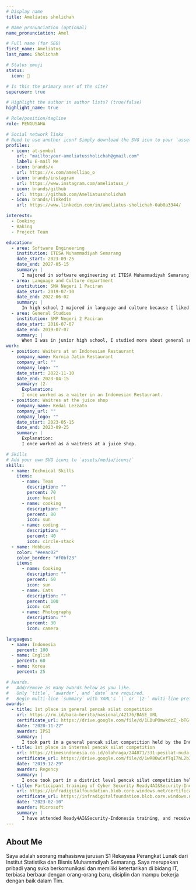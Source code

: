 ```yaml
---
# Display name
title: Ameliatus sholichah

# Name pronunciation (optional)
name_pronunciation: Amel

# Full name (for SEO)
first_name: Ameliatus
last_name: Sholichah

# Status emoji
status:
  icon: 🍰

# Is this the primary user of the site?
superuser: true

# Highlight the author in author lists? (true/false)
highlight_name: true

# Role/position/tagline
role: PENGUSAHA

# Social network links
# Need to use another icon? Simply download the SVG icon to your `assets/media/icons/` folder.
profiles:
  - icon: at-symbol
    url: "mailto:your-ameliatussholichah@gmail.com"
    label: E-mail Me
  - icon: brands/x
    url: https://x.com/ameelliao_o
  - icon: brands/instagram
    url: https://www.instagram.com/ameliatuss_/
  - icon: brands/github
    url: https://github.com/Ameliatussholichah
  - icon: brands/linkedin
    url: https://www.linkedin.com/in/ameliatus-sholichah-0ab0a3344/

interests:
  - Cooking
  - Baking
  - Project Team

education:
  - area: Software Engineering
    institution: ITESA Muhammadiyah Semarang
    date_start: 2023-09-25
    date_end: 2027-05-15
    summary: |
      I majored in software engineering at ITESA Muhammadiyah Semarang because I wanted to learn more about programming and become rich.
  - area: Language and Culture department
    institution: SMA Negeri 1 Paciran
    date_start: 2019-07-10
    date_end: 2022-06-02
    summary: |
      In high school I majored in language and culture because I liked studying Indonesian.
  - area: General Studies
    institution: SMP Negeri 2 Paciran
    date_start: 2016-07-07
    date_end: 2019-07-07
    summary: |
      When I was in junior high school, I studied more about general subjects.
work:
  - position: Waiters at an Indonesian Restaurant
    company_name: Kurnia Jatim Restaurant
    company_url: ""
    company_logo: ""
    date_start: 2022-11-10
    date_end: 2023-04-15
    summary: |2-
      Explanation:
      I once worked as a waiter in an Indonesian Restaurant.
  - position: Waitres at the juice shop
    company_name: Kedai Lezzato
    company_url: ""
    company_logo: ""
    date_start: 2023-05-15
    date_end: 2023-09-25
    summary: |
      Explanation:
      I once worked as a waitress at a juice shop.

# Skills
# Add your own SVG icons to `assets/media/icons/`
skills:
  - name: Technical Skills
    items:
      - name: Team
        description: ""
        percent: 70
        icon: heart
      - name: cooking
        description: ""
        percent: 80
        icon: sun
      - name: coding
        description: ""
        percent: 40
        icon: circle-stack
  - name: Hobbies
    color: "#eeac02"
    color_border: "#f0bf23"
    items:
      - name: Cooking
        description: ""
        percent: 60
        icon: sun
      - name: Cats
        description: ""
        percent: 100
        icon: cat
      - name: Photography
        description: ""
        percent: 30
        icon: camera

languages:
  - name: Indonesia
    percent: 100
  - name: English
    percent: 60
  - name: Korea
    percent: 25

# Awards.
#   Add/remove as many awards below as you like.
#   Only `title`, `awarder`, and `date` are required.
#   Begin multi-line `summary` with YAML's `|` or `|2-` multi-line prefix and indent 2 spaces below.
awards:
  - title: 1st place in general pencak silat competition
    url: https://rm.id/baca-berita/nasional/42176/BASE_URL
    certificate_url: https://drive.google.com/file/d/1LDuPOmwkdzZ_-bTG-rodWWS_siozINUz/view?usp=drive_link
    date: "2020-11-22"
    awarder: IPSI
    summary: |
      I took part in a general pencak silat competition held by the Indonesian Pencak Silat Association in 2020, when I was in high school, and getting first place was quite proud for me.
  - title: 1st place in internal pencak silat competition
    url: https://timesindonesia.co.id/olahraga/244871/331-pesilat-muda-beradu-di-kejuaraan-sh-terate-cup-vii-2019-lamongan
    certificate_url: https://drive.google.com/file/d/1wR8OwCefTqI7hL2b3RoMXUNPGiwLHG00/view?usp=drive_link
    date: "2019-12-29"
    awarder: Regency
    summary: |
      I once took part in a district level pencak silat competition held by my internal pencak silat school in 2020, when I was still in high school, and getting 1st place was something that was quite proud for me.
  - title: Participant training of Cyber Security Ready4AI&Security-Indonesia
    url: https://infradigitalfoundation.blob.core.windows.net/certificate/ready4ai&security/B74B16AC4.pdf
    certificate_url: https://infradigitalfoundation.blob.core.windows.net/certificate/ready4ai&security/B74B16AC4.pdf
    date: "2023-02-10"
    awarder: Microsoft
    summary: |
      I have attended Ready4AI&Security-Indonesia training, and received a certificate of appreciation for taking the class until I passed.
---
```


## About Me

Saya adalah seorang mahasiswa jurusan S1 Rekayasa Perangkat Lunak dari Institut Statistika dan Bisnis Muhammdiyah Semarang. Saya merupakan pribadi yang suka berkomunikasi dan memiliki ketertarikan di bidang IT, terbiasa berbaur dengan orang-orang baru, disiplin dan mampu bekerja dengan baik dalam Tim.
